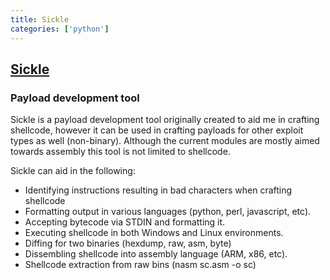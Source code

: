 ```yaml
---
title: Sickle
categories: ['python']
---
```

## [Sickle](https://github.com/wetw0rk/Sickle)

### Payload development tool


Sickle is a payload development tool originally created to aid me in crafting shellcode, however it can be used in crafting payloads for other exploit types as well (non-binary). Although the current modules are mostly aimed towards assembly this tool is not limited to shellcode.

Sickle can aid in the following:
- Identifying instructions resulting in bad characters when crafting shellcode
- Formatting output in various languages (python, perl, javascript, etc).
- Accepting bytecode via STDIN and formatting it.
- Executing shellcode in both Windows and Linux environments.
- Diffing for two binaries (hexdump, raw, asm, byte)
- Dissembling shellcode into assembly language (ARM, x86, etc).
- Shellcode extraction from raw bins (nasm sc.asm -o sc)
